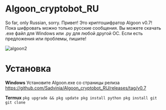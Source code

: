 # Algoon_cryptobot_RU
So far, only Russian, sorry. Привет! Это криптошифратор Algoon v0.7! 
Пока шифровать можно только русские сообщения. Вы можете скачать .exe файл для Windows или .py для любой другой ОС. 
Если есть предложения или проблемы, пишите!


![algoon2](https://user-images.githubusercontent.com/93837780/159909377-a7f05179-7dc6-4222-bcfa-3d990c92b0b7.png)


# Установка

**Windows**
Установите Algoon.exe со страницы релиза https://github.com/Sadvinia/Algoon_cryptobot_RU/releases/tag/v0.7

**Termux**
`pkg upgrade && pkg update
pkg install python
pkg install git
git clone `
